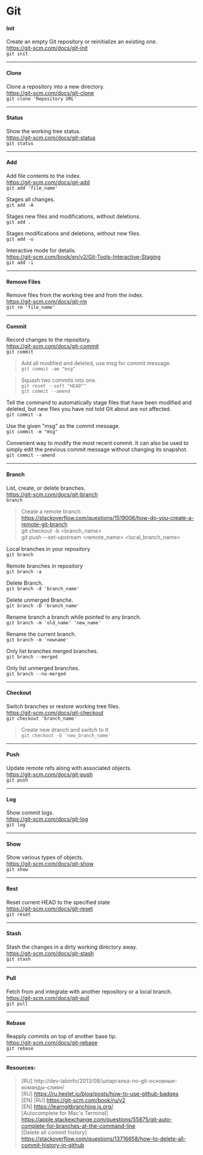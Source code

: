 # Git

#### Init
Create an empty Git repository or reinitialize an existing one. <br>
https://git-scm.com/docs/git-init <br>
`git init`

***

#### Clone
Clone a repository into a new directory. <br>
https://git-scm.com/docs/git-clone <br>
`git clone 'Repository URL'`

***

#### Status

Show the working tree status. <br>
https://git-scm.com/docs/git-status <br>
`git status`

***

#### Add

Add file contents to the index. <br>
https://git-scm.com/docs/git-add <br>
`git add 'file_name'`

Stages all changes. <br>
`git add -A`  

Stages new files and modifications, without deletions. <br>
`git add .` 

Stages modifications and deletions, without new files. <br>
`git add -u` 

 Interactive mode for details. <br>
 https://git-scm.com/book/en/v2/Git-Tools-Interactive-Staging <br>
 `git add -i`

***

#### Remove Files

Remove files from the working tree and from the index. <br>
https://git-scm.com/docs/git-rm <br>
`git rm 'file_name'`

***

#### Commit

Record changes to the repository. <br>
https://git-scm.com/docs/git-commit <br>
`git commit`

>Add all modified and deleted, use msg for commit message. <br>
`git commit -am "msg"`

>Squash two commits into one. <br>
`git reset --soft "HEAD^"` <br>
`git commit --amend`

Tell the command to automatically stage files that have been modified and deleted, but new files you have not told Git about are not affected. <br>
`git commit -a`

Use the given "msg" as the commit message. <br>
`git commit -m "msg"`

Convenient way to modify the most recent commit. It can also be used to simply edit the previous commit message without changing its snapshot. <br>
`git commit --amend`

***

#### Branch

List, create, or delete branches. <br>
https://git-scm.com/docs/git-branch <br>
`branch`

> Create a remote branch
https://stackoverflow.com/questions/1519006/how-do-you-create-a-remote-git-branch <br>
git checkout -b <branch_name> <br>
git push --set-upstream <remote_name> <local_branch_name>

Local branches in your repository <br>
`git branch`

Remote branches in repository <br>
`git branch -a`

Delete Branch. <br>
`git branch -d 'branch_name'`

Delete unmerged Branche. <br>
`git branch -D 'branch_name'`

Rename branch a branch while pointed to any branch. <br>
`git branch -m 'old_name' 'new_name'`

Rename the current branch. <br>
`git branch -m 'newname'`

Only list branches merged branches. <br>
`git branch --merged`

Only list unmerged branches. <br>
`git branch --no-merged`

***

#### Checkout

Switch branches or restore working tree files. <br>
https://git-scm.com/docs/git-checkout <br>
`git checkout 'branch_name'`

> Create new dranch and switch to It <br>
`git checkout -b 'new_branch_name'`

***

#### Push

Update remote refs along with associated objects. <br>
https://git-scm.com/docs/git-push <br>
`git push`

***

#### Log
Show commit logs. <br>
https://git-scm.com/docs/git-log <br>
`git log`

***

#### Show
Show various types of objects. <br>
https://git-scm.com/docs/git-show <br>
`git show`

***

#### Rest
Reset current HEAD to the specified state <br>
https://git-scm.com/docs/git-reset <br>
`git reset` 

***

#### Stash
Stash the changes in a dirty working directory away. <br>
https://git-scm.com/docs/git-stash <br>
`git stash`

***

#### Pull
Fetch from and integrate with another repository or a local branch. <br>
https://git-scm.com/docs/git-pull <br>
`git pull`

***

#### Rebase
Reapply commits on top of another base tip. <br>
https://git-scm.com/docs/git-rebase <br>
`git rebase`

***

#### Resources:
>[RU] http://dev-labinfo/2013/08/шпаргалка-по-git-основные-команды-слиян/ <br>
[RU] https://ru.hexlet.io/blog/posts/how-to-use-github-badges <br>
[EN] [RU] https://git-scm.com/book/ru/v2 <br>
[EN] https://learngitbranching.js.org/ <br>
[Autocomplete for Mac's Terminal] https://apple.stackexchange.com/questions/55875/git-auto-complete-for-branches-at-the-command-line <br>
[Delete all commit history] https://stackoverflow.com/questions/13716658/how-to-delete-all-commit-history-in-github